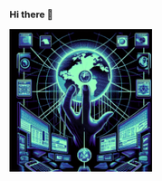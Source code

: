 ### Hi there 👋
<!--
![DeepOverridE](_4d8bb8a0-b120-417c-8abd-758c0e719c6f.jpeg)
-->
<img src="_4d8bb8a0-b120-417c-8abd-758c0e719c6f.jpeg" alt="DeepOverridE" width="50%" />
<!--
**afgsanchez/afgsanchez** is a ✨ _special_ ✨ repository because its `README.md` (this file) appears on your GitHub profile.

Here are some ideas to get you started:

- 🔭 I’m currently working on ...
- 🌱 I’m currently learning ...
- 👯 I’m looking to collaborate on ...
- 🤔 I’m looking for help with ...
- 💬 Ask me about ...
- 📫 How to reach me: ...
- 😄 Pronouns: ...
- ⚡ Fun fact: ...
-->
